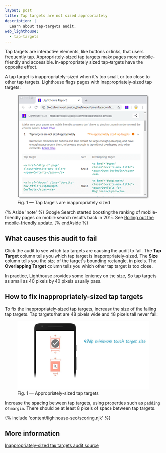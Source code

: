 ```yaml
---
layout: post
title: Tap targets are not sized appropriately
description: |
  Learn about tap-targets audit.
web_lighthouse:
  - tap-targets
---
```


Tap targets are interactive elements, like buttons or links,
that users frequently tap.
Appropriately-sized tap targets make pages more mobile-friendly and accessible. 
In-appropriately sized tap-targets have the opposite effect.

A tap target is inappropriately-sized when it's too small, or too close to other tap targets.
Lighthouse flags pages with inappropriately-sized tap targets:

<figure class="w-figure">
  <img class="w-screenshot w-screenshot--filled" src="tap-targets.png" alt="Lighthouse audit showing inappropriately sized tap targets">
  <figcaption class="w-figcaption">
    Fig. 1 — Tap targets are inappropriately sized
  </figcaption>
</figure>

{% Aside 'note' %}
Google Search started boosting the ranking of mobile-friendly pages
on mobile search results back in 2015.
See [Rolling out the mobile-friendly update](https://webmasters.googleblog.com/2015/04/rolling-out-mobile-friendly-update.html).
{% endAside %}

## What causes this audit to fail

Click the audit to see which tap targets are causing the audit to fail.
The **Tap Target** column tells you which tap target is inappropriately-sized.
The **Size** column tells you the size of the target's bounding rectangle, in pixels.
The **Overlapping Target** column tells you which other tap target is too close.

In practice, Lighthouse provides some leniency on the size,
So tap targets as small as 40 pixels by 40 pixels usually pass.

## How to fix inappropriately-sized tap targets

To fix the inappropriately-sized tap targets,
increase the size of the failing tap targets.
Tap targets that are 48 pixels wide and 48 pixels tall never fail:

<figure class="w-figure">
  <img class="w-screenshot w-screenshot--filled" src="touch-target.jpg" alt="Appropriately-sized tap targets">
  <figcaption class="w-figcaption">
    Fig. 1 — Appropriately-sized tap targets
  </figcaption>
</figure>

Increase the spacing between tap targets,
using properties such as `padding` or `margin`.
There should be at least 8 pixels of space between tap targets.

{% include 'content/lighthouse-seo/scoring.njk' %}

## More information

[Inappropriately-sized tap targets audit source](https://github.com/GoogleChrome/lighthouse/blob/master/lighthouse-core/audits/seo/tap-targets.js)
